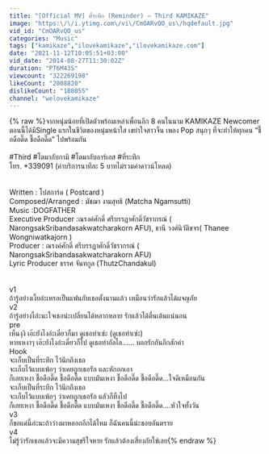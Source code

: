 ```yaml
---
title: "[Official MV] ที่ระทึก (Reminder) – Third KAMIKAZE"
image: "https:\/\/i.ytimg.com\/vi\/CmOARvQO_us\/hqdefault.jpg"
vid_id: "CmOARvQO_us"
categories: "Music"
tags: ["kamikaze","ilovekamikaze","ilovekamikaze.com"]
date: "2021-11-12T10:05:51+03:00"
vid_date: "2014-08-27T11:30:02Z"
duration: "PT6M43S"
viewcount: "322269198"
likeCount: "2008820"
dislikeCount: "188055"
channel: "welovekamikaze"
---
```

{% raw %}จากหนุ่มน้อยที่เปิดตัวพร้อมเหล่าเพื่อนอีก 8 คนในนาม KAMIKAZE Newcomer ตอนนี้ได้มีSingle แรกในชีวิตของหนุ่มหน้าใส เขย่าใจสาวจิ้น เพลง Pop สนุกๆ ที่จะทำให้ทุกคน “ชื๊อดือดึ๊ด  ชื๊อดือดึ๊ด” ไปพร้อมกัน<br /><br />#Third #โตมากับกามิ #โตมากับอาร์เอส #ที่ระทึก <br />โทร. *339091 (ค่าบริการนาทีละ 5 บาทไม่รวมค่าดาวน์โหลด)<br /><br /><br />Written : โปสการ์ด ( Postcard )                <br />Composed/Arranged : มัชฌา งามสุทธิ (Matcha    Ngamsutti)               <br />Music     :DOGFATHER<br />Executive Producer :ณรงค์ศักดิ์  ศรีบรรฎาศักดิ์วัชรากรณ์ ( NarongsakSribandasakwatcharakorn  AFU), ธานี  วงศ์นิวัติขจร( Thanee   Wongniwatkajorn )<br />Producer : ณรงค์ศักดิ์  ศรีบรรฎาศักดิ์วัชรากรณ์ ( NarongsakSribandasakwatcharakorn  AFU)<br />Lyric Producer ธรรศ จันทกูล (ThutzChandakul)<br /><br /> <br />v1<br />ถ้ารู้อย่างเงี้ยอ่ะเหรอเป็นแฟนกับเธอตั้งนานแล้ว    เหมือนว่ารักแล้วได้ผจญภัย<br />v2<br />ถ้ารู้อย่างงี้อ่ะนะใจเธอน่ะเปลี่ยนได้หลากหลาย    รักแล้วได้ตื่นเต้นแน่นอน<br />pre<br />เห็นงุงิ  เอ๊ะยังไงอ่ะเดี๋ยวก็มา    ดูเธอทำเซ่ะ (ดูเธอทำเซ่ะ)<br />หายเหงาๆ เอ๊ะยังไงอ่ะเดี๋ยวก็ไป ดูเธอทำอัลไล......    บอกรักกันอีกสักคำ<br />Hook<br />จะเก็บเป็นที่ระทึก    ไว้นึกถึงเธอ<br />จะเก็บไว้แบบเพ้อๆ    ว่าเคยถูกเธอรัก  และหักอกเอา<br />ก็เลยเหงา ชื๊อดือดึ๊ด  ชื๊อดือดึ๊ด     แบบมันเหงา ชื๊อดือดึ๊ด  ชื๊อดือดึ๊ด...ใจดีเหมือนกัน<br />จะเก็บเป็นที่ระทึก    ไว้นึกถึงเธอ<br />จะเก็บไว้แบบเพ้อๆ    ว่าเคยถูกเธอรัก  แลัวก็ทิ้งไป<br />ก็เลยเหงา ชื๊อดือดึ๊ด  ชื๊อดือดึ๊ด    แบบมันเหงา ชื๊อดือดึ๊ด  ชื๊อดือดึ๊ด....หัวใจทั้งวัน<br />v3<br />ก็ขอแค่นี้อ่ะนะถ้าว่างมาหลอกอีกได้ไหม     ก็ฉันคนนี้น่ะชอบอันตราย<br />v4<br />ไม่รู้ว่ารักเธอแล้วจะมีความสุขรึใจหาย   รักแล้วต้องเสี่ยงภัยใช่เลย{% endraw %}
